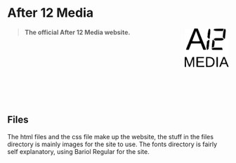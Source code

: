 # After 12 Media

[<img src="./files/a12.svg" align="right" width="100">](https://babbysross.github.io/after12/)

>**The official After 12 Media website.**

<br />
<br />
<br />
<br />
<br />
<br />
<br />
<br />

## Files

The html files and the css file make up the website, the stuff in the files directory is mainly images for the site to use. The fonts directory is fairly self explanatory, using Bariol Regular for the site. 

